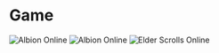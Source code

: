 # Game

![Albion Online](https://assets.albiononline.com/uploads/media/default/media/ff03c90a358c24888a2e0add3c18b245f9bd3d05.png)
![Albion Online](https://assets.albiononline.com/uploads/media/default/media/b14a87c76b803252f4fea5208114be9417f61f59.png)
![Elder Scrolls Online](https://esosslfiles-a.akamaihd.net/ape/uploads/2022/06/61295395750dc0b9a00a65c36a543b4b.jpg)
